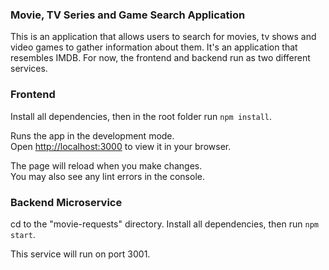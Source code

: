 ### Movie, TV Series and Game Search Application
This is an application that allows users to search for movies, tv shows and video games to gather information about them. It's an application that resembles IMDB.
For now, the frontend and backend run as two different services.

### Frontend
Install all dependencies, then in the root folder run `npm install`.

Runs the app in the development mode.\
Open [http://localhost:3000](http://localhost:3000) to view it in your browser.

The page will reload when you make changes.\
You may also see any lint errors in the console.

### Backend Microservice
cd to the "movie-requests" directory. Install all dependencies, then run `npm start`.

This service will run on port 3001.